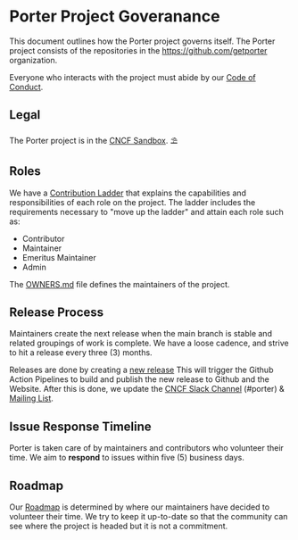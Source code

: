 # Porter Project Goveranance

This document outlines how the Porter project governs itself. The Porter project
consists of the repositories in the https://github.com/getporter
organization. 

Everyone who interacts with the project must abide by our [Code of Conduct]. 

## Legal

The Porter project is in the [CNCF Sandbox](https://www.cncf.io/sandbox-projects/). ⛱

## Roles

We have a [Contribution Ladder] that explains the capabilities and
responsibilities of each role on the project. The ladder includes the
requirements necessary to "move up the ladder" and attain each role such as:

* Contributor
* Maintainer
* Emeritus Maintainer
* Admin

The [OWNERS.md] file defines the maintainers of the project.

## Release Process

Maintainers create the next release when the main branch is stable and related
groupings of work is complete. We have a loose cadence, and strive to hit a release 
every three (3) months.

Releases are done by creating a [new release](https://github.com/getporter/porter/releases/new)
This will trigger the Github Action Pipelines to build and publish the new release to Github and 
the Website. After this is done, we update the [CNCF Slack Channel](https://cloud-native.slack.com/) (#porter) & [Mailing List](https://groups.io/g/porter). 

## Issue Response Timeline

Porter is taken care of by maintainers and contributors who volunteer their time.
We aim to **respond** to issues within five (5) business days.

## Roadmap

Our [Roadmap] is determined by where our maintainers have decided to volunteer
their time. We try to keep it up-to-date so that the community can see where the
project is headed but it is not a commitment.

[Contribution Ladder]: /CONTRIBUTION_LADDER.md
[Code of Conduct]: /CODE_OF_CONDUCT.md
[OWNERS.md]: /OWNERS.md
[Roadmap]: /README.md#roadmap
